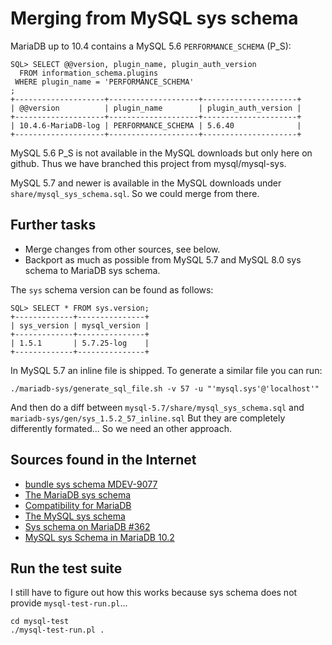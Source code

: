 # Merging from MySQL sys schema

MariaDB up to 10.4 contains a MySQL 5.6 `PERFORMANCE_SCHEMA` (P_S):

    SQL> SELECT @@version, plugin_name, plugin_auth_version
      FROM information_schema.plugins
     WHERE plugin_name = 'PERFORMANCE_SCHEMA'
    ;
    +--------------------+--------------------+---------------------+
    | @@version          | plugin_name        | plugin_auth_version |
    +--------------------+--------------------+---------------------+
    | 10.4.6-MariaDB-log | PERFORMANCE_SCHEMA | 5.6.40              |
    +--------------------+--------------------+---------------------+

MySQL 5.6 P_S is not available in the MySQL downloads but only here on github. Thus we have branched this project from mysql/mysql-sys.

MySQL 5.7 and newer is available in the MySQL downloads under `share/mysql_sys_schema.sql`. So we could merge from there.

## Further tasks

* Merge changes from other sources, see below.
* Backport as much as possible from MySQL 5.7 and MySQL 8.0 sys schema to MariaDB sys schema.

The `sys` schema version can be found as follows:

    SQL> SELECT * FROM sys.version;
    +-------------+---------------+
    | sys_version | mysql_version |
    +-------------+---------------+
    | 1.5.1       | 5.7.25-log    |
    +-------------+---------------+

In MySQL 5.7 an inline file is shipped. To generate a similar file you can run:

    ./mariadb-sys/generate_sql_file.sh -v 57 -u "'mysql.sys'@'localhost'"

And then do a diff between `mysql-5.7/share/mysql_sys_schema.sql` and `mariadb-sys/gen/sys_1.5.2_57_inline.sql` But they are completely differently formated... So we need an other approach.

## Sources found in the Internet

* [bundle sys schema MDEV-9077](https://jira.mariadb.org/browse/MDEV-9077 "MDEV-9077")
* [The MariaDB sys schema](https://github.com/good-dba/mariadb-sys)
* [Compatibility for MariaDB](https://github.com/mysql/mysql-sys/pull/99)
* [The MySQL sys schema](https://github.com/jynus/mysql-sys "jynus/mysql-sys forked from mysql/mysql-sys")
* [Sys schema on MariaDB #362](https://github.com/major/MySQLTuner-perl/issues/362)
* [MySQL sys Schema in MariaDB 10.2](https://www.fromdual.com/mysql-sys-schema-in-mariadb-10-2)

## Run the test suite

I still have to figure out how this works because sys schema does not provide `mysql-test-run.pl`...

    cd mysql-test
    ./mysql-test-run.pl .

